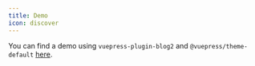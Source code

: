 ```yaml
---
title: Demo
icon: discover
---
```


You can find a demo using `vuepress-plugin-blog2` and `@vuepress/theme-default` [here](https://github.com/vuepress-theme-hope/vuepress-theme-hope/tree/main/demo/blog).
